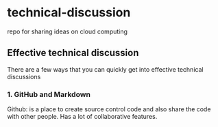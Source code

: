 # technical-discussion
repo for sharing ideas on cloud computing

## Effective technical discussion
There are a few ways that you can quickly get into effective technical discussions

### 1. GitHub and Markdown
Github: is a place to create source control code and also share the code with other people. Has a lot of collaborative features.



